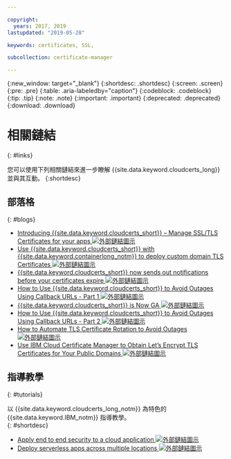 ```yaml
---

copyright:
  years: 2017, 2019
lastupdated: "2019-05-28"

keywords: certificates, SSL,

subcollection: certificate-manager

---
```


{:new_window: target="_blank"}
{:shortdesc: .shortdesc}
{:screen: .screen}
{:pre: .pre}
{:table: .aria-labeledby="caption"}
{:codeblock: .codeblock}
{:tip: .tip}
{:note: .note}
{:important: .important}
{:deprecated: .deprecated}
{:download: .download}

# 相關鏈結
{: #links}

您可以使用下列相關鏈結來進一步瞭解 {{site.data.keyword.cloudcerts_long}} 並與其互動。
{:shortdesc}

## 部落格
{: #blogs}

* <a href="https://www.ibm.com/cloud/blog/introducing-ibm-cloud-certificate-manager-manage-ssltls-certificates-apps" target="_blank">Introducing {{site.data.keyword.cloudcerts_short}} – Manage SSL/TLS Certificates for your apps <img src="../../icons/launch-glyph.svg" alt="外部鏈結圖示"></a>
* <a href="https://www.ibm.com/cloud/blog/use-ibm-cloud-certificate-manager-ibm-cloud-container-service-deploy-custom-domain-tls-certificates" target="_blank">Use {{site.data.keyword.cloudcerts_short}} with {{site.data.keyword.containerlong_notm}} to deploy custom domain TLS Certificates <img src="../../icons/launch-glyph.svg" alt="外部鏈結圖示"></a>
* <a href="https://www.ibm.com/cloud/blog/announcements/certificate-manager-now-sends-notifications-certificates-expire" target="_blank">{{site.data.keyword.cloudcerts_short}} now sends out notifications before your certificates expire <img src="../../icons/launch-glyph.svg" alt="外部鏈結圖示"></a>
* <a href="https://www.ibm.com/cloud/blog/use-certificate-manager-avoid-outages-using-callback-urls" target="_blank">How to Use {{site.data.keyword.cloudcerts_short}} to Avoid Outages Using Callback URLs - Part 1 <img src="../../icons/launch-glyph.svg" alt="外部鏈結圖示"></a>
* <a href="https://www.ibm.com/cloud/blog/announcements/ibm-cloud-certificate-manager-is-now-ga" target="_blank">{{site.data.keyword.cloudcerts_short}} is Now GA <img src="../../icons/launch-glyph.svg" alt="外部鏈結圖示"></a>
* <a href="https://www.ibm.com/cloud/blog/how-to-use-certificate-manager-to-avoid-outages-using-callback-urls-part-2" target="_blank">How to Use {{site.data.keyword.cloudcerts_short}} to Avoid Outages Using Callback URLs - Part 2 <img src="../../icons/launch-glyph.svg" alt="外部鏈結圖示"></a>
* <a href="https://www.ibm.com/cloud/blog/how-to-automate-tls-certificate-rotation-to-avoid-outages" target="_blank">How to Automate TLS Certificate Rotation to Avoid Outages <img src="../../icons/launch-glyph.svg" alt="外部鏈結圖示"></a>
* <a href="https://www.ibm.com/cloud/blog/use-ibm-cloud-certificate-manager-to-obtain-lets-encrypt-tls-certificates-for-your-public-domains" target="_blank">Use IBM Cloud Certificate Manager to Obtain Let’s Encrypt TLS Certificates for Your Public Domains <img src="../../icons/launch-glyph.svg" alt="外部鏈結圖示"></a>


## 指導教學
{: #tutorials}

以 {{site.data.keyword.cloudcerts_long_notm}} 為特色的 {{site.data.keyword.IBM_notm}} 指導教學。  
{: #shortdesc}

* <a href="/docs/tutorials?topic=solution-tutorials-cloud-e2e-security#apply-end-to-end-security-to-a-cloud-application" target="_blank">Apply end to end security to a cloud application <img src="../../icons/launch-glyph.svg" alt="外部鏈結圖示"></a>
* <a href="/docs/tutorials?topic=solution-tutorials-multi-region-serverless#deploy-serverless-apps-across-multiple-locations" target="_blank">Deploy serverless apps across multiple locations <img src="../../icons/launch-glyph.svg" alt="外部鏈結圖示"></a>
